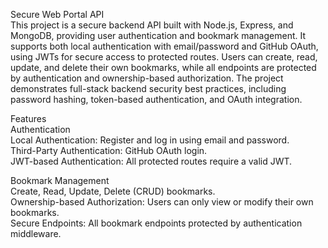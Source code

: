 Secure Web Portal API   
This project is a secure backend API built with Node.js, Express, and MongoDB, providing user authentication and bookmark management. It supports both local authentication with email/password and GitHub OAuth, using JWTs for secure access to protected routes. Users can create, read, update, and delete their own bookmarks, while all endpoints are protected by authentication and ownership-based authorization. The project demonstrates full-stack backend security best practices, including password hashing, token-based authentication, and OAuth integration.

Features   
Authentication    
Local Authentication: Register and log in using email and password.   
Third-Party Authentication: GitHub OAuth login.   
JWT-based Authentication: All protected routes require a valid JWT.   

Bookmark Management  
Create, Read, Update, Delete (CRUD) bookmarks.   
Ownership-based Authorization: Users can only view or modify their own bookmarks.   
Secure Endpoints: All bookmark endpoints protected by authentication middleware.  
